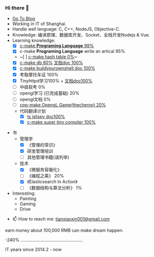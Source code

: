 ### Hi there 👋

+ [Go To Blog](https://shaohung001.github.io)
+ Working in IT of Shanghai.
+ Handle well language: C, C++, NodeJS, Objective-C.
+ Knowledge: 编译原理、数据库开发、Socket、全栈开发Nodejs & Vue.
+ Learning knowledge: 
  - [x] [c-make **Programing Language** 99%](http://www.buildyourownlisp.com/)
  - [x] c-make **Programing Language** write an artical 95%
  - ~[ ] [c-make hash table 0%](https://github.com/jamesroutley/write-a-hash-table)~
  - [x] [c-make db 80%](https://cstack.github.io/db_tutorial/)  [文档doc 100%](https://github.com/akerdi/buildyourownsqlite)
  - [x] [c-make buildyourownshell doc 100%](https://github.com/akerdi/buildyourownshell)
  - [x] 考取摩托车证 100%
  - [x] Tinyhttpd学习100% + [文档doc100%](https://github.com/akerdi/tinyhttpd)
  - [ ] 中级软考 0%
  - [ ] opengl学习 (已完成基础) 20%
  - [ ] opengl文档 0%
  - [ ] [cpp-make OpengL Game(thecherno) 20%](https://www.bilibili.com/video/BV1mL4y1b7vZ/?spm_id_from=333.337.search-card.all.click&vd_source=3870947727828a3261a9d870fa8d6f2c)
  + 代码翻译计划
    - [x] [ts jslispy doc100%](https://github.com/akerdi/jslispy)
    - [x] [c-make super tiny compiler 100%](https://github.com/akerdi/cpp_compiler)
    
<!-- + 学习赚钱
  + 游戏
    - [x] cocoscreator学习
    - [x] flappybird
    - [x] 打飞机
    - [x] 打小鸟 
    - [ ] 蚊香消消乐 -->

+ 书
  + 管理学
    - [x] 《管理的常识》
    - [x] 研发管理培训
    - [ ] 其他管理书籍(请列举)
  + 技术
    - [x] 《微服务容器化》
    - [ ] 《编程之美》 20%
    - [x] 《Elasticsearch In Action》
    - [ ] 《数据结构与算法分析》 1%

+ Interesting:
  + Painting
  + Gaming
  + Drive
<!--   + Girls -->

+ 📫 How to reach me: tianxiaoxin001@gmail.com

<!-- + ⚡ Fun fact: I like girls, I want to have more gf(if I become rich), But I like my littleshuai best. -->

  earn money about 100,000 RMB can make dream happen.
  
  -240% ..................................................

IT years since 2014.2 - now
